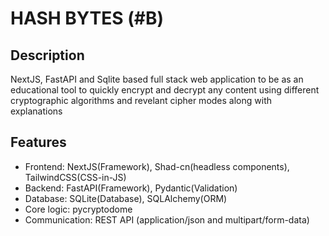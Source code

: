 # HASH BYTES (#B)

## Description
NextJS, FastAPI and Sqlite based full stack web application to be as an educational tool to quickly encrypt and decrypt any content using different cryptographic algorithms and revelant cipher modes along with explanations

## Features
- Frontend: NextJS(Framework), Shad-cn(headless components), TailwindCSS(CSS-in-JS)
- Backend: FastAPI(Framework), Pydantic(Validation)
- Database: SQLite(Database), SQLAlchemy(ORM)
- Core logic: pycryptodome
- Communication: REST API (application/json and multipart/form-data)